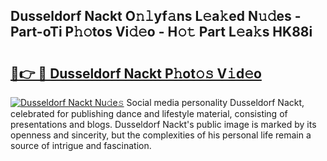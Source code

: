 ## Dusseldorf Nackt O𝚗𝚕yf𝚊ns L𝚎a𝚔ed N𝚞𝚍es - Part-oTi P𝚑𝚘tos Vi𝚍𝚎o - H𝚘𝚝 Part L𝚎a𝚔s HK88i

# <h2><a href="http://kf4fr4f.oniu.top/?m=Dusseldorf+Nackt">🔗👉 🔴 Dusseldorf Nackt P𝚑ot𝚘𝚜 V𝚒d𝚎o</a></h2>

[![Dusseldorf Nackt Nu𝚍e𝚜](https://i.imgur.com/0qMVB7G.gif)](http://kf4fr4f.oniu.top/?m=Dusseldorf+Nackt)
Social media personality Dusseldorf Nackt, celebrated for publishing dance and lifestyle material, consisting of presentations and blogs. Dusseldorf Nackt's public image is marked by its openness and sincerity, but the complexities of his personal life remain a source of intrigue and fascination.  
